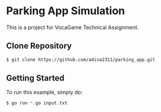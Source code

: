 # Parking App Simulation

This is a project for VocaGame Technical Assignment.

## Clone Repository

```bash
$ git clone https://github.com/adiva2311/parking_app.git
```

## Getting Started

To run this example, simply do:

```bash
$ go run *.go input.txt
```
